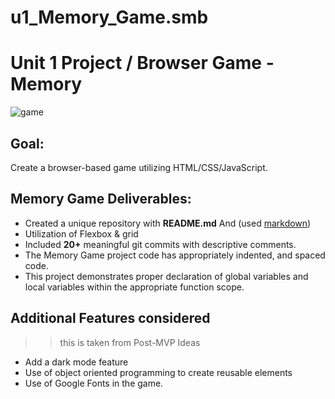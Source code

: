 # u1_Memory_Game.smb
# Unit 1 Project / Browser Game - Memory

![game](https://images.app.goo.gl/xdY5fr5LkQgMXKU86)

## Goal:
Create a browser-based game utilizing HTML/CSS/JavaScript.

## Memory Game Deliverables:
- Created a unique repository with **README.md** And (used [markdown](https://github.com/sharita-b/u1_MemoryGame_P1.smb.git)) 
- Utilization of Flexbox & grid
- Included **20+** meaningful git commits with descriptive comments.
- The Memory Game project code has appropriately indented, and spaced code.
- This project demonstrates proper declaration of global variables and local variables within the appropriate function scope. 

## Additional Features considered
>> this is taken from Post-MVP Ideas
- Add a dark mode feature
- Use of object oriented programming to create reusable elements
- Use of Google Fonts in the game.
